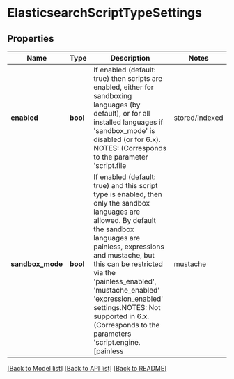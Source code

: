 # ElasticsearchScriptTypeSettings

## Properties
Name | Type | Description | Notes
------------ | ------------- | ------------- | -------------
**enabled** | **bool** | If enabled (default: true) then scripts are enabled, either for sandboxing languages (by default), or for all installed languages if &#39;sandbox_mode&#39; is disabled (or for 6.x). NOTES: (Corresponds to the parameter &#39;script.file|stored/indexed|inline&#39;) | [optional] 
**sandbox_mode** | **bool** | If enabled (default: true) and this script type is enabled, then only the sandbox languages are allowed. By default the sandbox languages are painless, expressions and mustache, but this can be restricted via the &#39;painless_enabled&#39;, &#39;mustache_enabled&#39; &#39;expression_enabled&#39; settings.NOTES: Not supported in 6.x. (Corresponds to the parameters &#39;script.engine.[painless|mustache|expressions].[file|stored|inline]&#39;) | [optional] 

[[Back to Model list]](../README.md#documentation-for-models) [[Back to API list]](../README.md#documentation-for-api-endpoints) [[Back to README]](../README.md)


